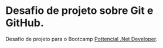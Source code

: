 # Desafio de projeto sobre Git e GitHub.

Desafio de projeto para o Bootcamp [Pottencial .Net Developer](https://web.dio.me/track/pottencial-net-developer).
